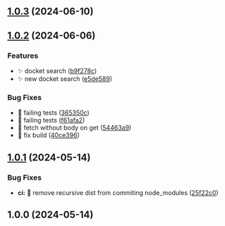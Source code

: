 ## [1.0.3](https://github.com/4very/ferc-elibrary-api/compare/v1.0.2...v1.0.3) (2024-06-10)

## [1.0.2](https://github.com/4very/ferc-elibrary-api/compare/v1.0.1...v1.0.2) (2024-06-06)


### Features

* :sparkles: docket search ([b9f278c](https://github.com/4very/ferc-elibrary-api/commit/b9f278c867ac06b61133b69c01046800ebd11cb7))
* :sparkles: new docket search ([e5de589](https://github.com/4very/ferc-elibrary-api/commit/e5de58913885f400d7cee02ed97b46d05afffec5))


### Bug Fixes

* :bug: failing tests ([365350c](https://github.com/4very/ferc-elibrary-api/commit/365350c4a23e47259bf81907ebaf344fa63594f7))
* :bug: failing tests ([f61afa2](https://github.com/4very/ferc-elibrary-api/commit/f61afa277417ab5bc40a0615ee42654c56a24884))
* :bug: fetch without body on get ([54463a9](https://github.com/4very/ferc-elibrary-api/commit/54463a91370b32a1aafad464ef305da1f1f2a572))
* :bug: fix build ([40ce396](https://github.com/4very/ferc-elibrary-api/commit/40ce396e0a72209f9e6bc4322b5977ab90614280))

## [1.0.1](https://github.com/4very/ferc-elibrary-api/compare/v1.0.0...v1.0.1) (2024-05-14)


### Bug Fixes

* **ci:** :bug: remove recursive dist from commiting node_modules ([25f22c0](https://github.com/4very/ferc-elibrary-api/commit/25f22c03df03af2e36b2303651ac02c04d084345))

## 1.0.0 (2024-05-14)
